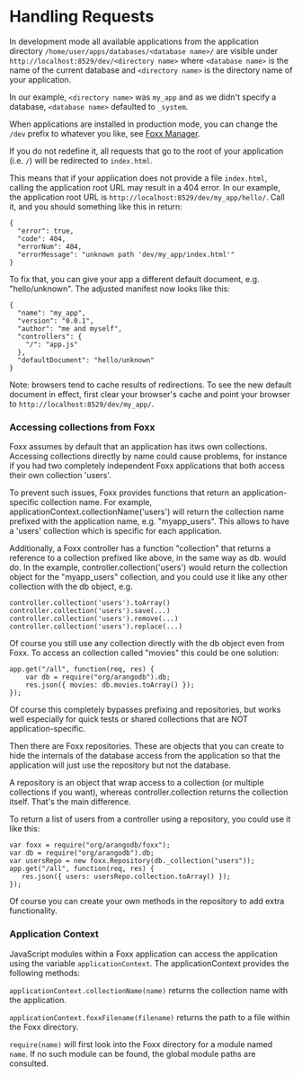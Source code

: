 <a name="handling_requests"></a>
# Handling Requests

In development mode all available applications from the application directory 
`/home/user/apps/databases/<database name>/` are visible under 
`http://localhost:8529/dev/<directory name>` where `<database name>` is the 
name of the current database and `<directory name>` is the directory name of your 
application.

In our example, `<directory name>` was `my_app` and as we didn't specify a 
database, `<database name>` defaulted to `_system`.

When applications are installed in production mode, you can change the `/dev` 
prefix to whatever you like, see [Foxx Manager](../FoxxManager/README.md).  

If you do not redefine it, all requests that go to the root of your 
application (i.e. `/`) will be redirected to `index.html`.

This means that if your application does not provide a file `index.html`, 
calling the application root URL may result in a 404 error.
In our example, the application root URL is `http://localhost:8529/dev/my_app/hello/`.
Call it, and you should something like this in return:

    {
      "error": true,
      "code": 404,
      "errorNum": 404,
      "errorMessage": "unknown path 'dev/my_app/index.html'"
    }

To fix that, you can give your app a different default document, e.g. "hello/unknown".
The adjusted manifest now looks like this:

    {
      "name": "my_app",
      "version": "0.0.1",
      "author": "me and myself",
      "controllers": {
        "/": "app.js"
      },
      "defaultDocument": "hello/unknown"
    }

Note: browsers tend to cache results of redirections. To see the new default 
document in effect, first clear your browser's cache and point your browser
to `http://localhost:8529/dev/my_app/`.

<a name="accessing_collections_from_foxx"></a>
### Accessing collections from Foxx


Foxx assumes by default that an application has itws own collections. 
Accessing collections directly by name could cause problems, for 
instance if you had two completely independent Foxx applications that 
both access their own collection 'users'. 

To prevent such issues, Foxx provides functions that return an 
application-specific collection name. 
For example, applicationContext.collectionName('users') will return the 
collection name prefixed with the application name, e.g. "myapp_users". 
This allows to have a 'users' collection which is specific for each 
application. 

Additionally, a Foxx controller has a function "collection" that returns 
a reference to a collection prefixed like above, in the same way as 
db.<collection-name> would do. 
In the example, controller.collection('users') would return the 
collection object for the "myapp_users" collection, and you could use it 
like any other collection with the db object, e.g. 

    controller.collection('users').toArray() 
    controller.collection('users').save(...) 
    controller.collection('users').remove(...) 
    controller.collection('users').replace(...) 

Of course you still use any collection directly with the db object even 
from Foxx. To access an collection called "movies" this could be one solution: 

    app.get("/all", function(req, res) { 
        var db = require("org/arangodb").db; 
        res.json({ movies: db.movies.toArray() }); 
    }); 

Of course this completely bypasses prefixing and repositories, but works 
well especially for quick tests or shared collections that are NOT 
application-specific. 

Then there are Foxx repositories. These are objects that you can create 
to hide the internals of the database access from the application so 
that the application will just use the repository but not the database. 

A repository is an object that wrap access to a collection (or multiple 
collections if you want), whereas controller.collection returns the 
collection itself. That's the main difference. 

To return a list of users from a controller using a repository, you 
could use it like this: 

    var foxx = require("org/arangodb/foxx"); 
    var db = require("org/arangodb").db; 
    var usersRepo = new foxx.Repository(db._collection("users")); 
    app.get("/all", function(req, res) { 
       res.json({ users: usersRepo.collection.toArray() }); 
    }); 

Of course you can create your own methods in the repository to add extra 
functionality. 

<a name="application_context"></a>
### Application Context

JavaScript modules within a Foxx application can access the application using 
the variable `applicationContext`. The applicationContext provides the following
methods:

`applicationContext.collectionName(name)` returns the collection name
with the application.

`applicationContext.foxxFilename(filename)` returns the path to a
file within the Foxx directory.

`require(name)` will first look into the Foxx directory for a module
named `name`. If no such module can be found, the global module paths
are consulted.
